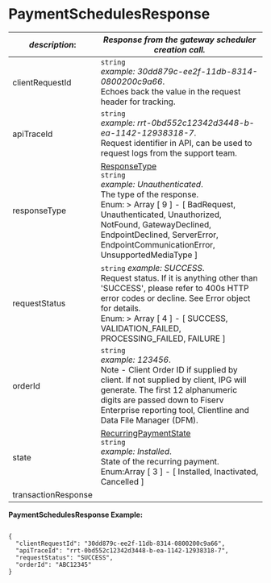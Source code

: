 
# PaymentSchedulesResponse

| *description*:   | *Response from the gateway scheduler creation call.*|
|----|----|
| clientRequestId |    ``` string ```  <br/>  *example:   30dd879c-ee2f-11db-8314-0800200c9a66*.  <br/> Echoes back the value in the request header for tracking.|
| apiTraceId |    ``` string ```  <br/>  *example: rrt-0bd552c12342d3448-b-ea-1142-12938318-7*. <br/>  Request identifier in API, can be used to request logs from the support team.|
| responseType | [ResponseType](?path=docs/schemas-md/ResponseType.md)   <br/>   ``` string ```  <br/>  *example: Unauthenticated*. <br/>  The type of the response. <br/>  Enum:    > Array [ 9 ] - [ BadRequest, Unauthenticated, Unauthorized, NotFound, GatewayDeclined, EndpointDeclined, ServerError, EndpointCommunicationError, UnsupportedMediaType ]|
| requestStatus |    ``` string ```  *example: SUCCESS*.  <br/> Request status. If it is anything other than 'SUCCESS', please refer to 400s HTTP error codes or decline. See Error object for details.  <br/> Enum:    > Array [ 4 ] - [ SUCCESS, VALIDATION_FAILED, PROCESSING_FAILED, FAILURE ]|
| orderId |    ``` string ``` <br/>   *example: 123456*.  <br/> Note - Client Order ID if supplied by client. If not supplied by client, IPG will generate. The first 12 alphanumeric digits are passed down to Fiserv Enterprise reporting tool, Clientline and Data File Manager (DFM).|
| state | [RecurringPaymentState](?path=docs/schemas-md/RecurringPaymentState.md)  <br/>   ``` string ``` <br/>   *example: Installed*. <br/>  State of the recurring payment. <br/>  Enum:Array [ 3 ] - [ Installed, Inactivated, Cancelled ]|
| transactionResponse |  |  

**PaymentSchedulesResponse Example:**

```{r}

{
  "clientRequestId": "30dd879c-ee2f-11db-8314-0800200c9a66",
  "apiTraceId": "rrt-0bd552c12342d3448-b-ea-1142-12938318-7",
  "requestStatus": "SUCCESS",
  "orderId": "ABC12345"
}
```

